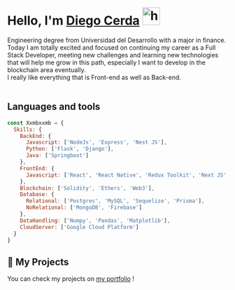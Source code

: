 <!--![portada](https://www.ibizsoftinc.com/images/eCommerce-Technology-Agnostic.gif)-->

# **Hello, I'm [Diego Cerda](https://www.linkedin.com/in/diegocerdacelis/)** <img width="40" src="https://user-images.githubusercontent.com/76783198/182454378-115c3a2e-50cc-490e-85f0-fbdfab7f36ba.gif" alt="holis">

Engineering degree from Universidad del Desarrollo with a major in finance.   <br>
Today I am totally excited and focused on continuing my career as a Full Stack Developer, meeting new challenges and learning new technologies that will help me grow in this path, especially I want to develop in the blockchain area eventually. <br>
I really like everything that is Front-end as well as Back-end.<br>
<br>

## Languages and tools
```js
const Xxmbxxmb = {
  Skills: {
    BackEnd: {
      Javascript: ['NodeJs', 'Express', 'Nest JS'],
      Python: ['Flask', 'Django'],
      Java: ['Springboot']
    },
    FrontEnd: {
      Javascript: ['React', 'React Native', 'Redux Toolkit', 'Next JS', 'Vue']
    },
    Blockchain: ['Solidity', 'Ethers', 'Web3'],
    Database: {
      Relational: ['Postgres', 'MySQL', 'Sequelize', 'Prisma'],
      NoRelational: ['MongoDB', 'Firebase']
    },
    DataHandling: ['Numpy', 'Pandas', 'Matplotlib'],
    CloudServer: ['Google Cloud Platform']
  }
}
```
<!--   Projects: {
    Prode: ['React', 'Redux Toolkit', 'NodeJs', 'Express', 'Prisma', 'JWT'],
    PokeApp: ['React', 'Redux', 'NodeJs', 'Express', 'Sequelize']
  },-->

## 📌 My Projects
You can check my projects on [my portfolio](https://xxmb-portfolio.xyz) ! 
<!--
### Prode
Prode was our proposed idea for the final project of SoyHenry's Full Stack Development bootcamp. 
It is a SPA that was created with the purpose of making sports bets between friends or online with other people. The main features of the project is to be able to create user, log in, modifiable profile, data persistence, admin panel, among others...<br>
Typescript | React | Chakra-ui | Redux Toolkit | Node | Prisma | PostgreSQL | Git Hub | Figma | Trello
<br>
<div align="row" >
      <img src="https://i.imgur.com/Gu9Zzqu.png" width="333" height="205"  />
      <img src="https://i.imgur.com/ZgRHUeD.png" width="333" height="205"  />
      <img src="https://i.imgur.com/BVpathh.png" width="333" height="205"  />
</div>
<a href="https://prodemaster.netlify.app/" fontSize="34">
      <img align="center" src="https://user-images.githubusercontent.com/76783198/183678369-e773f0f2-6f7b-4921-acac-36155eae3322.svg" width="30" height="30"/>
      Prodemaster Deploy
</a>
</br>
<a href="https://github.com/Xxmbxxmb/PG-Henry">
      <img align="center" src="https://user-images.githubusercontent.com/76783198/183681387-b4432771-313b-4527-a157-75786233b3b0.svg" width="25" height="25"/>
      Link a repo
</a>


<br>

### Pokemon App
Individual project where I could join and practice the knowledge delivered by Henry.<br>
It is a SPA where you can use combined filters, search and sort different types of pokemon. There is also the possibility to create your own pokemon and join them to a database.  Technologies:<br>
Javascript | HTML | CSS | React | Redux | Node | Sequelize | PostgreSQL<br>
<div align="row" >
      <img src="https://i.imgur.com/xuNwBBZ.png" width="333" height="205"  />
      <img src="https://i.imgur.com/vI9w4E3.png" width="333" height="205"  />
      <img src="https://i.imgur.com/a2YxyUO.png" width="333" height="205"  />
</div>

<a href="https://pokemon-xxmbxxmb.vercel.app/" fontSize="34">
      <img align="center" src="https://user-images.githubusercontent.com/76783198/183678369-e773f0f2-6f7b-4921-acac-36155eae3322.svg" width="30" height="30"/>
      Poke App Deploy
</a>
</br>
<a href="https://github.com/Xxmbxxmb/Pokemon">
      <img align="center" src="https://user-images.githubusercontent.com/76783198/183681387-b4432771-313b-4527-a157-75786233b3b0.svg" width="25" height="25"/>
      Link a repo
</a>

</br>
<br>


## 📫 Contact me 

<p>
    <a href="https://diegocerdacelis@hotmail.com">
      <img align="center" src="https://user-images.githubusercontent.com/76783198/182482940-c4a2a044-de93-4450-b354-9628cbb175c9.svg"/>
      diegocerdacelis@hotmail.com
    </a>    
    <br>
    <a href="https://www.linkedin.com/in/diegocerdacelis/">
      <img align="center" src="https://user-images.githubusercontent.com/76783198/182481396-19c89e94-f3ba-4e33-9df4-f5b7a094cf8f.svg"/>
      Diego Cerda Celis
    </a>
<p/>

**Xxmbxxmb/Xxmbxxmb** is a ✨ _special_ ✨ repository because its `README.md` (this file) appears on your GitHub profile.

Here are some ideas to get you started:

- 🔭 I’m currently working on ...
- 🌱 I’m currently learning ...
- 👯 I’m looking to collaborate on ...
- 🤔 I’m looking for help with ...
- 💬 Ask me about ...
- 📫 How to reach me: ...
- 😄 Pronouns: ...
- ⚡ Fun fact: ...
-->
